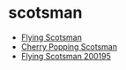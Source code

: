 # scotsman

 * [Flying Scotsman](../../index/f/flying-scotsman-200195.json)
 * [Cherry Popping Scotsman](../../index/c/cherry-popping-scotsman.json)
 * [Flying Scotsman 200195](../../index/f/flying-scotsman-200195.json)
